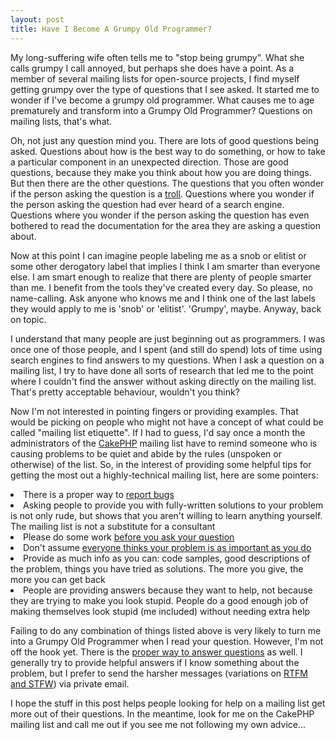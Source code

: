 ```yaml
--- 
layout: post
title: Have I Become A Grumpy Old Programmer?
---
```

<p>My long-suffering wife often tells me to "stop being grumpy".  What she calls grumpy I call annoyed, but perhaps she does have a point.  As a member of several mailing lists for open-source projects, I find myself getting grumpy over the type of questions that I see asked.  It started me to wonder if I've become a grumpy old programmer.  What causes me to age prematurely and transform into a Grumpy Old Programmer?  Questions on mailing lists, that's what.</p>
<p>Oh, not just any question mind you.  There are lots of good questions being asked.  Questions about how is the best way to do something, or how to take a particular component in an unexpected direction.  Those are good questions, because they make you think about how you are doing things.  But then there are the other questions.  The questions that you often wonder if the person asking the question is a <a href="http://en.wikipedia.org/wiki/Troll_%28Internet%29">troll</a>.  Questions where you wonder if the person asking the question had ever heard of a search engine.  Questions where you wonder if the person asking the question has even bothered to read the documentation for the area they are asking a question about.</p>
<p>Now at this point I can imagine people labeling me as a snob or elitist or some other derogatory label that implies I think I am smarter than everyone else.  I am smart enough to realize that there are plenty of people smarter than me.  I benefit from the tools they've created every day.  So please, no name-calling.  Ask anyone who knows me and I think one of the last labels they would apply to me is 'snob' or 'elitist'.  'Grumpy', maybe.  Anyway, back on topic.</p>
<p>
I understand that many people are just beginning out as programmers.  I was once one of those people, and I spent (and still do spend) lots of time using search engines to find answers to my questions.   When I ask a question on a mailing list, I try to have done all sorts of research that led me to the point where I couldn't find the answer without asking directly on the mailing list.  That's pretty acceptable behaviour, wouldn't you think?</p>
<p>
Now I'm not interested in pointing fingers or providing examples.  That would be picking on people who might not have a concept of what could be called "mailing list etiquette".  If I had to guess, I'd say once a month the administrators of the <a href="http://cakephp.org">CakePHP</a> mailing list have to remind someone who is causing problems to be quiet and abide by the rules (unspoken or otherwise) of the list.  So, in the interest of providing some helpful tips for getting the most out a highly-technical mailing list, here are some pointers:</p>
<p>
<li>There is a proper way to <a href="http://www.chiark.greenend.org.uk/~sgtatham/bugs.html">report bugs</a></li>
<li>Asking people to provide you with fully-written solutions to your problem is not only rude, but shows that you aren't willing to learn anything yourself.  The mailing list is not a substitute for a consultant</li>
<li>Please do some work <a href="http://www.catb.org/~esr/faqs/smart-questions.html#before">before you ask your question</a></li>
<li>Don't assume <a href="http://www.catb.org/~esr/faqs/smart-questions.html#urgent">everyone thinks your problem is as important as you do</a></li>
<li>Provide as much info as you can:  code samples, good descriptions of the problem, things you have tried as solutions.  The more you give, the more you can get back</li>
<li>People are providing answers because they want to help, not because they are trying to make you look stupid.  People do a good enough job of making themselves look stupid (me included) without needing extra help</li>
<ul>
</ul></p>
<p>
Failing to do any combination of things listed above is very likely to turn me into a Grumpy Old Programmer when I read your question.  However, I'm not off the hook yet.  There is the <a href="http://www.catb.org/~esr/faqs/smart-questions.html#id274601">proper way to answer questions</a> as well.  I generally try to provide helpful answers if I know something about the problem, but I prefer to send the harsher messages (variations on <a href="http://www.catb.org/~esr/faqs/smart-questions.html#rtfm">RTFM and STFW</a>) via private email.</p>
<p>I hope the stuff in this post helps people looking for help on a mailing list get more out of their questions.  In the meantime, look for me on the CakePHP mailing list and call me out if you see me not following my own advice...</p>
